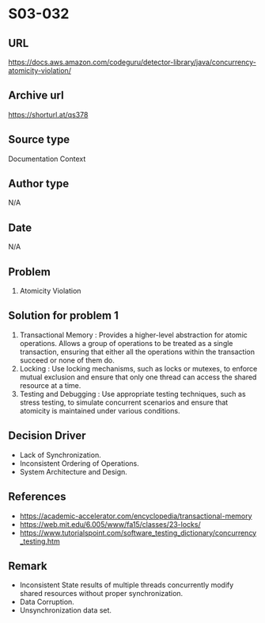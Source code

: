 # S03-032

## URL
https://docs.aws.amazon.com/codeguru/detector-library/java/concurrency-atomicity-violation/

## Archive url
https://shorturl.at/qs378

## Source type
Documentation Context

## Author type
N/A

## Date
N/A

## Problem
1. Atomicity Violation

## Solution for problem 1
1. Transactional Memory : Provides a higher-level abstraction for atomic operations. Allows a group of operations to be treated as a single transaction, ensuring that either all the operations within the transaction succeed or none of them do.
2. Locking : Use locking mechanisms, such as locks or mutexes, to enforce mutual exclusion and ensure that only one thread can access the shared resource at a time.
3. Testing and Debugging : Use appropriate testing techniques, such as stress testing, to simulate concurrent scenarios and ensure that atomicity is maintained under various conditions.

## Decision Driver
- Lack of Synchronization.
- Inconsistent Ordering of Operations.
- System Architecture and Design.

## References 
- https://academic-accelerator.com/encyclopedia/transactional-memory
- https://web.mit.edu/6.005/www/fa15/classes/23-locks/
- https://www.tutorialspoint.com/software_testing_dictionary/concurrency_testing.htm

## Remark
- Inconsistent State results of multiple threads concurrently modify shared resources without proper synchronization.
- Data Corruption.
- Unsynchronization data set.
